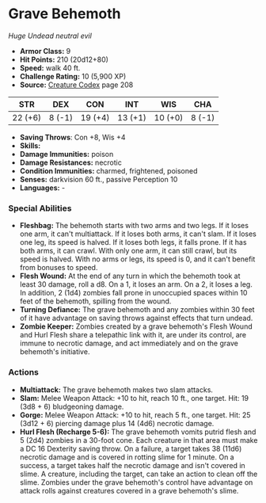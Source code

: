 # Grave Behemoth

*Huge* *Undead* *neutral evil*

- **Armor Class:** 9
- **Hit Points:** 210 (20d12+80)
- **Speed:** walk 40 ft.
- **Challenge Rating:** 10 (5,900 XP)
- **Source:** [Creature Codex](https://koboldpress.com/kpstore/product/creature-codex-for-5th-edition-dnd) page 208

| STR | DEX | CON | INT | WIS | CHA |
| --- | --- | --- | --- | --- | --- |
| 22 (+6) | 8 (-1) | 19 (+4) | 13 (+1) | 10 (+0) | 8 (-1) |

- **Saving Throws**: Con +8, Wis +4
- **Skills:** 
- **Damage Immunities:** poison
- **Damage Resistances:** necrotic
- **Condition Immunities:** charmed, frightened, poisoned
- **Senses:** darkvision 60 ft., passive Perception 10
- **Languages:** -
### Special Abilities
- **Fleshbag:** The behemoth starts with two arms and two legs. If it loses one arm, it can't multiattack. If it loses both arms, it can't slam. If it loses one leg, its speed is halved. If it loses both legs, it falls prone. If it has both arms, it can crawl. With only one arm, it can still crawl, but its speed is halved. With no arms or legs, its speed is 0, and it can't benefit from bonuses to speed.
- **Flesh Wound:** At the end of any turn in which the behemoth took at least 30 damage, roll a d8. On a 1, it loses an arm. On a 2, it loses a leg. In addition, 2 (1d4) zombies fall prone in unoccupied spaces within 10 feet of the behemoth, spilling from the wound.
- **Turning Defiance:** The grave behemoth and any zombies within 30 feet of it have advantage on saving throws against effects that turn undead.
- **Zombie Keeper:** Zombies created by a grave behemoth's Flesh Wound and Hurl Flesh share a telepathic link with it, are under its control, are immune to necrotic damage, and act immediately and on the grave behemoth's initiative.
### Actions
- **Multiattack:** The grave behemoth makes two slam attacks.
- **Slam:** Melee Weapon Attack: +10 to hit, reach 10 ft., one target. Hit: 19 (3d8 + 6) bludgeoning damage.
- **Gorge:** Melee Weapon Attack: +10 to hit, reach 5 ft., one target. Hit: 25 (3d12 + 6) piercing damage plus 14 (4d6) necrotic damage.
- **Hurl Flesh (Recharge 5-6):** The grave behemoth vomits putrid flesh and 5 (2d4) zombies in a 30-foot cone. Each creature in that area must make a DC 16 Dexterity saving throw. On a failure, a target takes 38 (11d6) necrotic damage and is covered in rotting slime for 1 minute. On a success, a target takes half the necrotic damage and isn't covered in slime. A creature, including the target, can take an action to clean off the slime. Zombies under the grave behemoth's control have advantage on attack rolls against creatures covered in a grave behemoth's slime.



